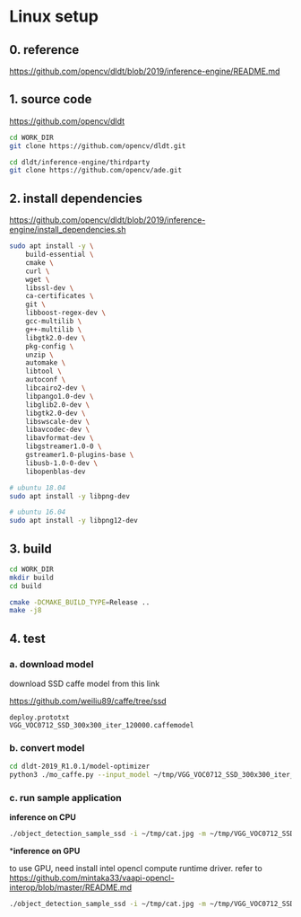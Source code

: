 # Linux setup

## 0. reference

https://github.com/opencv/dldt/blob/2019/inference-engine/README.md

## 1. source code

https://github.com/opencv/dldt

```bash
cd WORK_DIR
git clone https://github.com/opencv/dldt.git

cd dldt/inference-engine/thirdparty
git clone https://github.com/opencv/ade.git
```

## 2. install dependencies

https://github.com/opencv/dldt/blob/2019/inference-engine/install_dependencies.sh

```bash
sudo apt install -y \
    build-essential \
    cmake \
    curl \
    wget \
    libssl-dev \
    ca-certificates \
    git \
    libboost-regex-dev \
    gcc-multilib \
    g++-multilib \
    libgtk2.0-dev \
    pkg-config \
    unzip \
    automake \
    libtool \
    autoconf \
    libcairo2-dev \
    libpango1.0-dev \
    libglib2.0-dev \
    libgtk2.0-dev \
    libswscale-dev \
    libavcodec-dev \
    libavformat-dev \
    libgstreamer1.0-0 \
    gstreamer1.0-plugins-base \
    libusb-1.0-0-dev \
    libopenblas-dev

# ubuntu 18.04
sudo apt install -y libpng-dev

# ubuntu 16.04
sudo apt install -y libpng12-dev

```

## 3. build

```bash
cd WORK_DIR
mkdir build
cd build

cmake -DCMAKE_BUILD_TYPE=Release ..
make -j8
```

## 4. test

### a. download model

download SSD caffe model from this link

https://github.com/weiliu89/caffe/tree/ssd
```
deploy.prototxt
VGG_VOC0712_SSD_300x300_iter_120000.caffemodel
```

### b. convert model

```bash
cd dldt-2019_R1.0.1/model-optimizer
python3 ./mo_caffe.py --input_model ~/tmp/VGG_VOC0712_SSD_300x300_iter_120000.caffemodel --input_proto ~/tmp/deploy.prototxt  --output_dir ./
```

### c. run sample application

**inference on CPU**

```bash
./object_detection_sample_ssd -i ~/tmp/cat.jpg -m ~/tmp/VGG_VOC0712_SSD_300x300_iter_120000.xml
```

***inference on GPU**

to use GPU, need install intel opencl compute runtime driver. refer to 
https://github.com/mintaka33/vaapi-opencl-interop/blob/master/README.md

```bash
./object_detection_sample_ssd -i ~/tmp/cat.jpg -m ~/tmp/VGG_VOC0712_SSD_300x300_iter_120000.xml -d GPU
```
